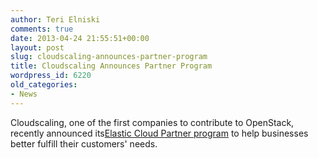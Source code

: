 ```yaml
---
author: Teri Elniski
comments: true
date: 2013-04-24 21:55:51+00:00
layout: post
slug: cloudscaling-announces-partner-program
title: Cloudscaling Announces Partner Program
wordpress_id: 6220
old_categories:
- News
---
```


Cloudscaling, one of the first companies to contribute to OpenStack, recently announced its[Elastic Cloud Partner program](http://cloudscaling.com/blog/press-releases/cloudscaling-elastic-cloud-partner-program-offers-channel-ready-solution-for-customers-implementing-openstack-powered-cloud-infrastructure/) to help businesses better fulfill their customers' needs. 
